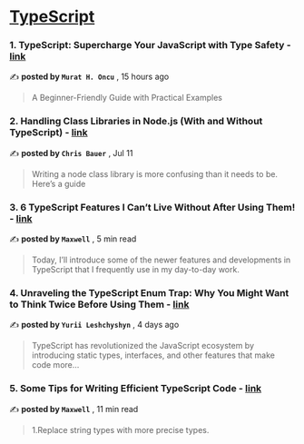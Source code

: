 
<h1><a href=https://medium.com/tag/typescript-tips/recommended target="_blank" rel="noopener noreferrer">TypeScript</a></h1>
<h3>1. TypeScript: Supercharge Your JavaScript with Type Safety - <a href=https://medium.com/@murathoncu/typescript-supercharge-your-javascript-with-type-safety-1b94c95b8440?source=tag_recommended_feed---------0-84----------typescript_tips----------a08d2ce7_def1_4d0c_8adb_e16614e8843d------- target="_blank" rel="noopener noreferrer">link</a></h3>

✍️ **posted by `Murat H. Oncu`** <date> , 15 hours ago</date>

<blockquote>A Beginner-Friendly Guide with Practical Examples</blockquote>

<h3>2. Handling Class Libraries in Node.js (With and Without TypeScript) - <a href=https://medium.com/better-programming/handling-class-libraries-in-node-js-with-and-without-typescript-39b73b2186b6?source=tag_recommended_feed---------1-107----------typescript_tips----------a08d2ce7_def1_4d0c_8adb_e16614e8843d------- target="_blank" rel="noopener noreferrer">link</a></h3>

✍️ **posted by `Chris Bauer`** <date> , Jul 11</date>

<blockquote>Writing a node class library is more confusing than it needs to be. Here’s a guide</blockquote>

<h3>3. 6 TypeScript Features I Can’t Live Without After Using Them! - <a href=https://medium.com/javascript-in-plain-english/6-typescript-features-i-cant-live-without-after-using-them-1d7feab33922?source=tag_recommended_feed---------2-85----------typescript_tips----------a08d2ce7_def1_4d0c_8adb_e16614e8843d------- target="_blank" rel="noopener noreferrer">link</a></h3>

✍️ **posted by `Maxwell`** <date> , 5 min read</date>

<blockquote>Today, I’ll introduce some of the newer features and developments in TypeScript that I frequently use in my day-to-day work.</blockquote>

<h3>4. Unraveling the TypeScript Enum Trap: Why You Might Want to Think Twice Before Using Them - <a href=https://medium.com/stackademic/unraveling-the-typescript-enum-trap-why-you-might-want-to-think-twice-before-using-them-a68e5ec0d19d?source=tag_recommended_feed---------3-84----------typescript_tips----------a08d2ce7_def1_4d0c_8adb_e16614e8843d------- target="_blank" rel="noopener noreferrer">link</a></h3>

✍️ **posted by `Yurii Leshchyshyn`** <date> , 4 days ago</date>

<blockquote>TypeScript has revolutionized the JavaScript ecosystem by introducing static types, interfaces, and other features that make code more…</blockquote>

<h3>5. Some Tips for Writing Efficient TypeScript Code - <a href=https://medium.com/javascript-in-plain-english/some-tips-for-writing-efficient-typescript-code-20e44c9c14a6?source=tag_recommended_feed---------4-85----------typescript_tips----------a08d2ce7_def1_4d0c_8adb_e16614e8843d------- target="_blank" rel="noopener noreferrer">link</a></h3>

✍️ **posted by `Maxwell`** <date> , 11 min read</date>

<blockquote>1.Replace string types with more precise types.</blockquote>

